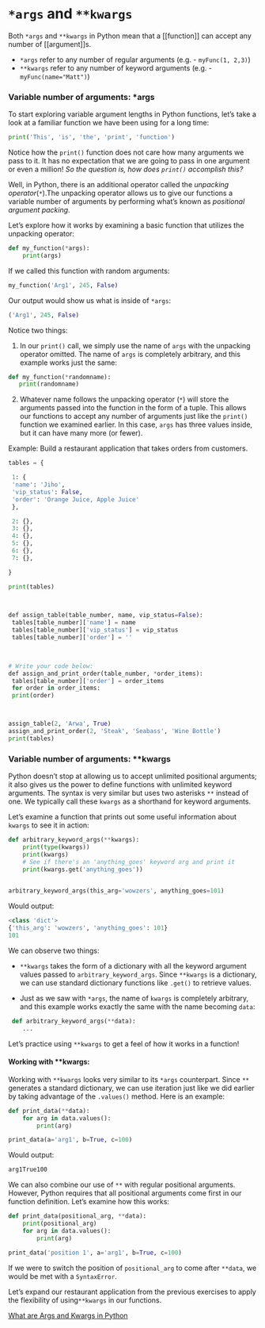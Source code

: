 # `*args` and `**kwargs`

Both `*args` and `**kwargs` in Python mean that a [[function]] can accept any number of [[argument]]s.
- `*args` refer to any number of regular arguments (e.g. - `myFunc(1, 2,3)`)
- `**kwargs` refer to any number of keyword arguments (e.g. - `myFunc(name="Matt")`)


### Variable number of arguments: *args

To start exploring variable argument lengths in Python functions, let’s take a look at a familiar function we have been using for a long time:

```py
print('This', 'is', 'the', 'print', 'function')
```

Notice how the `print()` function does not care how many arguments we pass to it. It has no expectation that we are going to pass in one argument or even a million! _So the question is, how does `print()` accomplish this?_

Well, in Python, there is an additional operator called the _unpacking operator_(`*`).The unpacking operator allows us to give our functions a variable number of arguments by performing what’s known as _positional argument packing_.

Let’s explore how it works by examining a basic function that utilizes the unpacking operator:
```py
def my_function(*args):  
	print(args)
```

If we called this function with random arguments:
```py
my_function('Arg1', 245, False)
```

Our output would show us what is inside of `*args`:
```py
('Arg1', 245, False)
```

Notice two things:
1. In our `print()` call, we simply use the name of `args` with the unpacking operator omitted. The name of `args` is completely arbitrary, and this example works just the same:
    
 ```py
 def my_function(*randomname):  
 	print(randomname)
 ```
    
2. Whatever name follows the unpacking operator (`*`) will store the arguments passed into the function in the form of a tuple. 
This allows our functions to accept any number of arguments just like the `print()` function we examined earlier. In this case, `args` has three values inside, but it can have many more (or fewer).


Example:
Build a restaurant application that takes orders from customers.
```py
tables = {

 1: {
 'name': 'Jiho',
 'vip_status': False,
 'order': 'Orange Juice, Apple Juice'
 },

 2: {},
 3: {},
 4: {},
 5: {},
 6: {},
 7: {},

}

print(tables)

  

def assign_table(table_number, name, vip_status=False): 
 tables[table_number]['name'] = name
 tables[table_number]['vip_status'] = vip_status
 tables[table_number]['order'] = ''

  

# Write your code below: 
def assign_and_print_order(table_number, *order_items):
 tables[table_number]['order'] = order_items
 for order in order_items:
 print(order)



assign_table(2, 'Arwa', True)
assign_and_print_order(2, 'Steak', 'Seabass', 'Wine Bottle')
print(tables)
```


### Variable number of arguments: **kwargs

Python doesn’t stop at allowing us to accept unlimited positional arguments; it also gives us the power to define functions with unlimited keyword arguments. The syntax is very similar but uses two asterisks `**` instead of one. We typically call these `kwargs` as a shorthand for keyword arguments.

Let’s examine a function that prints out some useful information about `kwargs` to see it in action:

```py
def arbitrary_keyword_args(**kwargs):  
	print(type(kwargs))  
	print(kwargs)  
	# See if there's an 'anything_goes' keyword arg and print it  
	print(kwargs.get('anything_goes')) 
	

arbitrary_keyword_args(this_arg='wowzers', anything_goes=101)
```

Would output:

```py
<class 'dict'>
{'this_arg': 'wowzers', 'anything_goes': 101}
101
```

We can observe two things:

-   `**kwargs` takes the form of a dictionary with all the keyword argument values passed to `arbitrary_keyword_args`. Since `**kwargs` is a dictionary, we can use standard dictionary functions like `.get()` to retrieve values.
    
-   Just as we saw with `*args`, the name of `kwargs` is completely arbitrary, and this example works exactly the same with the name becoming `data`:
    
```py
 def arbitrary_keyword_args(**data):  
 	...
```
    

Let’s practice using `**kwargs` to get a feel of how it works in a function!

#### Working with **kwargs:

Working with `**kwargs` looks very similar to its `*args` counterpart. Since `**` generates a standard dictionary, we can use iteration just like we did earlier by taking advantage of the `.values()` method. Here is an example:

```py
def print_data(**data):  
	for arg in data.values():    
		print(arg) 

print_data(a='arg1', b=True, c=100)
```

Would output:

```py
arg1True100
```

We can also combine our use of `**` with regular positional arguments. However, Python requires that all positional arguments come first in our function definition. Let’s examine how this works:

```py
def print_data(positional_arg, **data):  
	print(positional_arg)  
	for arg in data.values():    
		print(arg) 

print_data('position 1', a='arg1', b=True, c=100)
```

If we were to switch the position of `positional_arg` to come after `**data`, we would be met with a `SyntaxError`.

Let’s expand our restaurant application from the previous exercises to apply the flexibility of using`**kwargs` in our functions.




[What are Args and Kwargs in Python](https://betterprogramming.pub/what-are-args-and-kwargs-in-python-80a8167c836b)